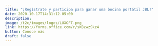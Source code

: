```yaml
---
title: "¡Regístrate y participa para ganar una bocina portátil JBL!"
date: 2020-10-17T14:31:12-05:00
description: 
image: /t2c/images/logos/LUXOFT.png
link: https://forms.office.com/r/sKBzwzSkz4
button: Conoce más
draft: false
---
```


